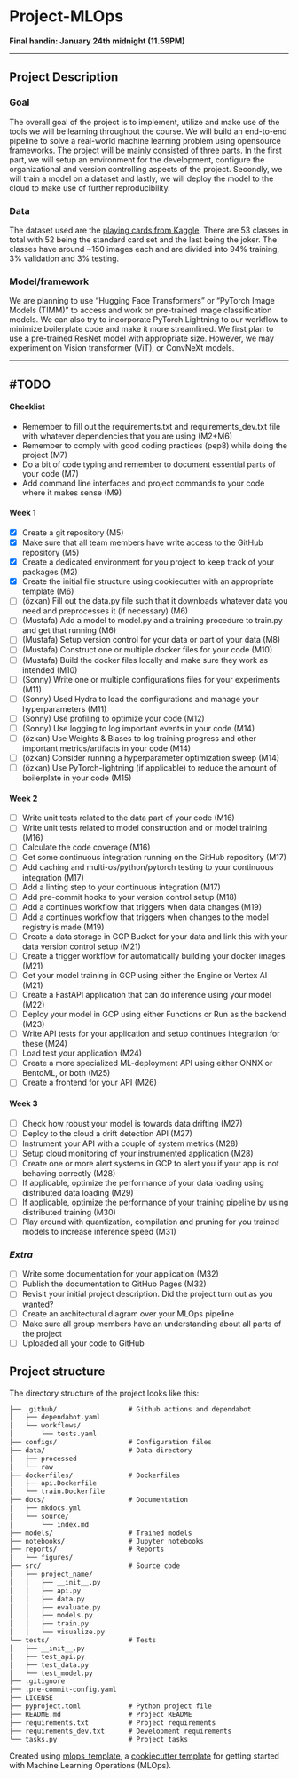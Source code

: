 # Project-MLOps
**Final handin: January 24th midnight (11.59PM)**
___
## Project Description 

### Goal
The overall goal of the project is to implement, utilize and make use of the tools we will be learning throughout the course. We will build an end-to-end pipeline to solve a real-world machine learning problem using opensource frameworks. The project will be mainly consisted of three parts. In the first part, we will setup an environment for the development, configure the organizational and version controlling aspects of the project. Secondly, we will train a model on a dataset and lastly, we will deploy the model to the cloud to make use of further reproducibility. 

### Data
The dataset used are the <a href="https://www.kaggle.com/datasets/gpiosenka/cards-image-datasetclassification/data?select=cards.csv">playing cards from Kaggle</a>. There are 53 classes in total with 52 being the standard card set and the last being the joker. The classes have around ~150 images each and are divided into 94% training, 3% validation and 3% testing. 

### Model/framework
We are planning to use “Hugging Face Transformers” or “PyTorch Image Models (TIMM)” to access and work on pre-trained image classification models. We can also try to incorporate PyTorch Lightning to our workflow to minimize boilerplate code and make it more streamlined. We first plan to use a pre-trained ResNet model with appropriate size. However, we may experiment on Vision transformer (ViT), or ConvNeXt models. 

___
## #TODO
#### Checklist
* Remember to fill out the requirements.txt and requirements_dev.txt file with whatever dependencies that you are using (M2+M6)
* Remember to comply with good coding practices (pep8) while doing the project (M7)
* Do a bit of code typing and remember to document essential parts of your code (M7)
* Add command line interfaces and project commands to your code where it makes sense (M9)

#### Week 1
* [x] Create a git repository (M5)
* [x] Make sure that all team members have write access to the GitHub repository (M5)
* [x] Create a dedicated environment for you project to keep track of your packages (M2)
* [x] Create the initial file structure using cookiecutter with an appropriate template (M6)
* [ ] (özkan) Fill out the data.py file such that it downloads whatever data you need and preprocesses it (if necessary) (M6)
* [ ] (Mustafa) Add a model to model.py and a training procedure to train.py and get that running (M6)
* [ ] (Mustafa) Setup version control for your data or part of your data (M8)
* [ ] (Mustafa) Construct one or multiple docker files for your code (M10)
* [ ] (Mustafa) Build the docker files locally and make sure they work as intended (M10)
* [ ] (Sonny) Write one or multiple configurations files for your experiments (M11)
* [ ] (Sonny) Used Hydra to load the configurations and manage your hyperparameters (M11)
* [ ] (Sonny) Use profiling to optimize your code (M12)
* [ ] (Sonny) Use logging to log important events in your code (M14)
* [ ] (özkan) Use Weights & Biases to log training progress and other important metrics/artifacts in your code (M14)
* [ ] (özkan) Consider running a hyperparameter optimization sweep (M14)
* [ ] (özkan) Use PyTorch-lightning (if applicable) to reduce the amount of boilerplate in your code (M15)

#### Week 2
* [ ] Write unit tests related to the data part of your code (M16)
* [ ] Write unit tests related to model construction and or model training (M16)
* [ ] Calculate the code coverage (M16)
* [ ] Get some continuous integration running on the GitHub repository (M17)
* [ ] Add caching and multi-os/python/pytorch testing to your continuous integration (M17)
* [ ] Add a linting step to your continuous integration (M17)
* [ ] Add pre-commit hooks to your version control setup (M18)
* [ ] Add a continues workflow that triggers when data changes (M19)
* [ ] Add a continues workflow that triggers when changes to the model registry is made (M19)
* [ ] Create a data storage in GCP Bucket for your data and link this with your data version control setup (M21)
* [ ] Create a trigger workflow for automatically building your docker images (M21)
* [ ] Get your model training in GCP using either the Engine or Vertex AI (M21)
* [ ] Create a FastAPI application that can do inference using your model (M22)
* [ ] Deploy your model in GCP using either Functions or Run as the backend (M23)
* [ ] Write API tests for your application and setup continues integration for these (M24)
* [ ] Load test your application (M24)
* [ ] Create a more specialized ML-deployment API using either ONNX or BentoML, or both (M25)
* [ ] Create a frontend for your API (M26)

#### Week 3
* [ ] Check how robust your model is towards data drifting (M27)
* [ ] Deploy to the cloud a drift detection API (M27)
* [ ] Instrument your API with a couple of system metrics (M28)
* [ ] Setup cloud monitoring of your instrumented application (M28)
* [ ] Create one or more alert systems in GCP to alert you if your app is not behaving correctly (M28)
* [ ] If applicable, optimize the performance of your data loading using distributed data loading (M29)
* [ ] If applicable, optimize the performance of your training pipeline by using distributed training (M30)
* [ ] Play around with quantization, compilation and pruning for you trained models to increase inference speed (M31)

### *Extra*
* [ ] Write some documentation for your application (M32)
* [ ] Publish the documentation to GitHub Pages (M32)
* [ ] Revisit your initial project description. Did the project turn out as you wanted?
* [ ] Create an architectural diagram over your MLOps pipeline
* [ ] Make sure all group members have an understanding about all parts of the project
* [ ] Uploaded all your code to GitHub

## Project structure

The directory structure of the project looks like this:
```txt
├── .github/                  # Github actions and dependabot
│   ├── dependabot.yaml
│   └── workflows/
│       └── tests.yaml
├── configs/                  # Configuration files
├── data/                     # Data directory
│   ├── processed
│   └── raw
├── dockerfiles/              # Dockerfiles
│   ├── api.Dockerfile
│   └── train.Dockerfile
├── docs/                     # Documentation
│   ├── mkdocs.yml
│   └── source/
│       └── index.md
├── models/                   # Trained models
├── notebooks/                # Jupyter notebooks
├── reports/                  # Reports
│   └── figures/
├── src/                      # Source code
│   ├── project_name/
│   │   ├── __init__.py
│   │   ├── api.py
│   │   ├── data.py
│   │   ├── evaluate.py
│   │   ├── models.py
│   │   ├── train.py
│   │   └── visualize.py
└── tests/                    # Tests
│   ├── __init__.py
│   ├── test_api.py
│   ├── test_data.py
│   └── test_model.py
├── .gitignore
├── .pre-commit-config.yaml
├── LICENSE
├── pyproject.toml            # Python project file
├── README.md                 # Project README
├── requirements.txt          # Project requirements
├── requirements_dev.txt      # Development requirements
└── tasks.py                  # Project tasks
```


Created using [mlops_template](https://github.com/SkafteNicki/mlops_template),
a [cookiecutter template](https://github.com/cookiecutter/cookiecutter) for getting
started with Machine Learning Operations (MLOps).